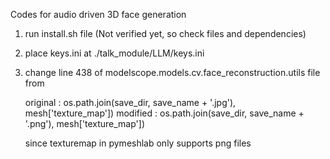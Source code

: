 Codes for audio driven 3D face generation

1. run install.sh file (Not verified yet, so check files and dependencies)
2. place keys.ini at ./talk_module/LLM/keys.ini
3. change line 438 of modelscope.models.cv.face_reconstruction.utils file from 

    original : os.path.join(save_dir, save_name + '.jpg'), mesh['texture_map']) 
    modified : os.path.join(save_dir, save_name + '.png'), mesh['texture_map'])

    since texturemap in pymeshlab only supports png files